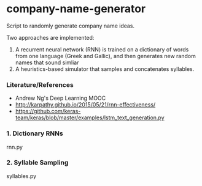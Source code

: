 # company-name-generator

Script to randomly generate company name ideas.

Two approaches are implemented:

1. A recurrent neural network (RNN) is trained on a dictionary of words from one language (Greek and Gallic), and then generates new random names that sound simliar
2. A heuristics-based simulator that samples and concatenates syllables.

### Literature/References

- Andrew Ng's Deep Learning MOOC
- http://karpathy.github.io/2015/05/21/rnn-effectiveness/
- https://github.com/keras-team/keras/blob/master/examples/lstm_text_generation.py

### 1. Dictionary RNNs

rnn.py

### 2. Syllable Sampling

syllables.py
